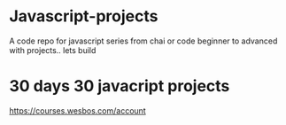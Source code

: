 # Javascript-projects
A code repo for javascript series from chai or code
beginner to advanced 
with projects..
lets build 

# 30 days 30 javacript projects
https://courses.wesbos.com/account
